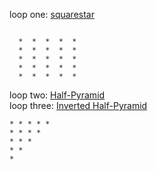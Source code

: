 loop one: [squarestar](squarestar/readme.md)  
```

  *  *  *  *  *
  *  *  *  *  *
  *  *  *  *  *
  *  *  *  *  *
  *  *  *  *  *
  ```

loop two: [Half-Pyramid](https://github.com/Endlessodds/LoopVerse/tree/main/Python/Patterns/HalfPyramid)  
loop three: [Inverted Half-Pyramid](https://github.com/Endlessodds/LoopVerse/tree/main/Python/Patterns/Inverted-Half-Pyramid)  
```
* * * * *
* * * *
* * *
* *
*
```

